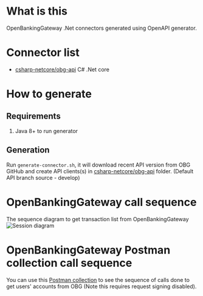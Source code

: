 # What is this
OpenBankingGateway .Net connectors generated using OpenAPI generator.


# Connector list
 - [csharp-netcore/obg-api](csharp-netcore/obg-api) C# .Net core


# How to generate
## Requirements
1. Java 8+ to run generator


## Generation
Run `generate-connector.sh`, it will download recent API version from OBG GitHub and
create API clients(s) in [csharp-netcore/obg-api](csharp-netcore/obg-api) folder.
(Default API branch source - develop)


# OpenBankingGateway call sequence

The sequence diagram to get transaction list from OpenBankingGateway
![Session diagram](http://www.plantuml.com/plantuml/proxy?src=https://raw.githubusercontent.com/valb3r/obg-connectors.net/master/obg-call-sequence.puml&fmt=svg&vvv=1&sanitize=true)


# OpenBankingGateway Postman collection call sequence

You can use this [Postman collection](https://github.com/adorsys/open-banking-gateway#postman-scripts-to-play-with-api) 
to see the sequence of calls done to get users' accounts from OBG (Note this requires request signing disabled).